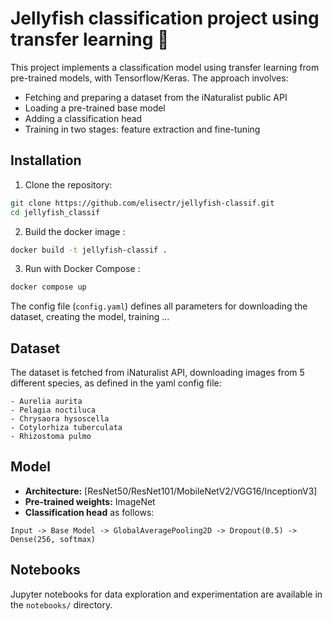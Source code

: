 # Jellyfish classification project using transfer learning 🪼


This project implements a classification model using transfer learning from pre-trained models, with Tensorflow/Keras. The approach involves:
- Fetching and preparing a dataset from the iNaturalist public API
- Loading a pre-trained base model
- Adding a classification head
- Training in two stages: feature extraction and fine-tuning


## Installation


1. Clone the repository:
```bash
git clone https://github.com/elisectr/jellyfish-classif.git
cd jellyfish_classif
```

2. Build the docker image :
```bash
docker build -t jellyfish-classif .
```

3. Run with Docker Compose :
```bash
docker compose up
```
The config file (`config.yaml`) defines all parameters for downloading the dataset, creating the model, training ...


## Dataset

The dataset is fetched from iNaturalist API, downloading images from 5 different species, as defined in the yaml config file:

    - Aurelia aurita
    - Pelagia noctiluca
    - Chrysaora hysoscella
    - Cotylorhiza tuberculata
    - Rhizostoma pulmo


## Model
- **Architecture:** [ResNet50/ResNet101/MobileNetV2/VGG16/InceptionV3]
- **Pre-trained weights:** ImageNet
- **Classification head** as follows:
```
Input -> Base Model -> GlobalAveragePooling2D -> Dropout(0.5) -> Dense(256, softmax)
```

## Notebooks
Jupyter notebooks for data exploration and experimentation are available in the `notebooks/` directory.

